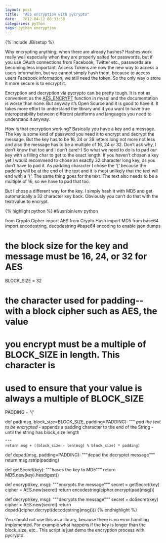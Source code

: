 ```yaml
---
layout: post
title:  "AES encryption with pycrypto"
date:   2012-04-12 08:33:58
categories: python
tags: python encryption
---
```

{% include JB/setup %}

Why encrypting anything, when there are already hashes? Hashes work really well especially when they are properly salted for passwords, but if you use OAuth connections from Facebook, Twitter etc., passwords are becoming less important. Access Tokens are now the new way to access a users information, but we cannot simply hash them, because to access users Facebook information, we still need the token. So the only way o store it more secure is to encrypt it.

Encryption and decryption via pycrypto can be pretty tough. It is not as convenient as the <a href="https://dev.mysql.com/doc/refman/5.1/en/encryption-functions.html">AES_ENCRYPT</a> function in mysql and the documentation is worse than none. But anyway it’s Open Source and it is good to have it. It takes more effort to understand the library and if you want to have true interoperability between different plattforms and languages you need to understand it anyway.

How is that encryption working? Basically you have a key and a message. The key is some kind of password you need it to encrypt and decrypt the message. But the key has to be 16, 24 or 36 letters long not more not less and also the message has to be a multiple of 16, 24 or 32. Don’t ask why, I don’t know that too and I don’t care!-) So what we need to do is to pad our key with a filling char to get to the exact length. If you haven’t chosen a key yet I would recommend to chose an exactly 32 character long key, os you don’t have to pad it. As padding character I chose the ‘{‘ because the padding will be at the end of the text and it is most unlikely that the text will end with a ‘{‘. The same thing goes for the text. The text also needs to be a multiple of 16, so we have to pad that too.

But I chose a different way for the key. I simply hash it with MD5 and get automatically a 32 character key back. Obviously you can’t do that with the text/value to encrypt.

{% highlight python %}
#!/usr/bin/env python

from Crypto.Cipher import AES
from Crypto.Hash import MD5
from base64 import encodestring, decodestring #base64 encoding to enable json dumps

# the block size for the key and message must be 16, 24, or 32 for AES
BLOCK_SIZE = 32

# the character used for padding--with a block cipher such as AES, the value
# you encrypt must be a multiple of BLOCK_SIZE in length.  This character is
# used to ensure that your value is always a multiple of BLOCK_SIZE
PADDING = '{'

def pad(msg, block_size=BLOCK_SIZE, padding=PADDING):
    """
    *pad the text to be encrypted*
    - appends a padding character to the end of the String
    - until the string has block_size length

    """
    return msg + ((block_size - len(msg) % block_size) * padding)

def depad(msg, padding=PADDING):
    """depad the decryptet message"""
    return msg.rstrip(padding)

def getSecret(key):
    """hases the key to MD5"""
    return MD5.new(key).hexdigest()

def encrypt(key, msg):
    """encrypts the message"""
    secret = getSecret(key)
    cipher = AES.new(secret)
    return encodestring(cipher.encrypt(pad(msg)))

def decrypt(key, msg):
    """decrypts the message"""
    secret = doSecret(key)
    cipher = AES.new(secret)
    return depad((cipher.decrypt(decodestring(msg))))
{% endhighlight %}

You should not use this as a library, because there is no error handling implemented. For example what happens if the key is longer than the block_size, etc.. This script is just demo the encryption process with pycrypto.
